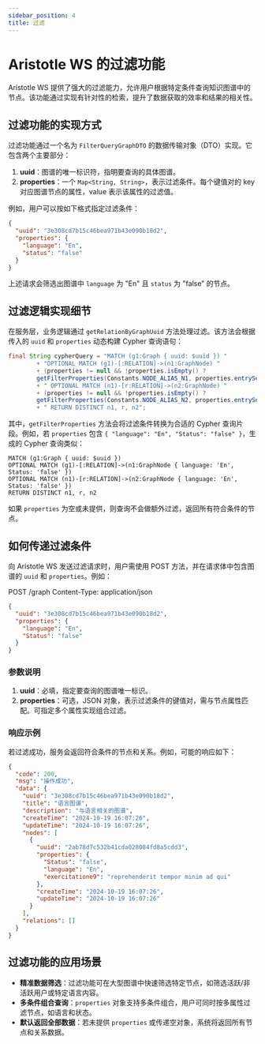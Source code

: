 ```yaml
---
sidebar_position: 4
title: 过滤
---
```


[//]: # (Copyright 2024 Paion Data)

[//]: # (Licensed under the Apache License, Version 2.0 &#40;the "License"&#41;;)
[//]: # (you may not use this file except in compliance with the License.)
[//]: # (You may obtain a copy of the License at)

[//]: # (    http://www.apache.org/licenses/LICENSE-2.0)

[//]: # (Unless required by applicable law or agreed to in writing, software)
[//]: # (distributed under the License is distributed on an "AS IS" BASIS,)
[//]: # (WITHOUT WARRANTIES OR CONDITIONS OF ANY KIND, either express or implied.)
[//]: # (See the License for the specific language governing permissions and)
[//]: # (limitations under the License.)

# Aristotle WS 的过滤功能

Aristotle WS 提供了强大的过滤能力，允许用户根据特定条件查询知识图谱中的节点。该功能通过实现有针对性的检索，提升了数据获取的效率和结果的相关性。

## 过滤功能的实现方式

过滤功能通过一个名为 `FilterQueryGraphDTO` 的数据传输对象（DTO）实现。它包含两个主要部分：

1. **uuid**：图谱的唯一标识符，指明要查询的具体图谱。
2. **properties**：一个 `Map<String, String>`，表示过滤条件。每个键值对的 key 对应图谱节点的属性，value 表示该属性的过滤值。

例如，用户可以按如下格式指定过滤条件：

```json
{
  "uuid": "3e308cd7b15c46bea971b43e090b18d2",
  "properties": {
    "language": "En",
    "status": "false"
  }
}
```

上述请求会筛选出图谱中 `language` 为 "En" 且 `status` 为 "false" 的节点。

## 过滤逻辑实现细节

在服务层，业务逻辑通过 `getRelationByGraphUuid` 方法处理过滤。该方法会根据传入的 `uuid` 和 `properties` 动态构建 Cypher 查询语句：

```java
final String cypherQuery = "MATCH (g1:Graph { uuid: $uuid }) "
        + "OPTIONAL MATCH (g1)-[:RELATION]->(n1:GraphNode) "
        + (properties != null && !properties.isEmpty() ?
        getFilterProperties(Constants.NODE_ALIAS_N1, properties.entrySet()) : "")
        + " OPTIONAL MATCH (n1)-[r:RELATION]->(n2:GraphNode) "
        + (properties != null && !properties.isEmpty() ?
        getFilterProperties(Constants.NODE_ALIAS_N2, properties.entrySet()) : "")
        + " RETURN DISTINCT n1, r, n2";
```

其中，`getFilterProperties` 方法会将过滤条件转换为合适的 Cypher 查询片段。例如，若 `properties` 包含 `{ "language": "En", "Status": "false" }`，生成的 Cypher 查询类似：

```cypher
MATCH (g1:Graph { uuid: $uuid }) 
OPTIONAL MATCH (g1)-[:RELATION]->(n1:GraphNode { language: 'En', Status: 'false' }) 
OPTIONAL MATCH (n1)-[r:RELATION]->(n2:GraphNode { language: 'En', Status: 'false' }) 
RETURN DISTINCT n1, r, n2
```

如果 `properties` 为空或未提供，则查询不会做额外过滤，返回所有符合条件的节点。

## 如何传递过滤条件

向 Aristotle WS 发送过滤请求时，用户需使用 POST 方法，并在请求体中包含图谱的 `uuid` 和 `properties`。例如：

POST /graph
Content-Type: application/json
```json
{
  "uuid": "3e308cd7b15c46bea971b43e090b18d2",
  "properties": {
    "language": "En",
    "Status": "false"
  }
}
```

### 参数说明

1. **uuid**：必填，指定要查询的图谱唯一标识。
2. **properties**：可选，JSON 对象，表示过滤条件的键值对，需与节点属性匹配。可指定多个属性实现组合过滤。

### 响应示例

若过滤成功，服务会返回符合条件的节点和关系。例如，可能的响应如下：

```json
{
  "code": 200,
  "msg": "操作成功",
  "data": {
    "uuid": "3e308cd7b15c46bea971b43e090b18d2",
    "title": "语言图谱",
    "description": "与语言相关的图谱",
    "createTime": "2024-10-19 16:07:26",
    "updateTime": "2024-10-19 16:07:26",
    "nodes": [
      {
        "uuid": "2ab78d7c532b41cda028084fd8a5cdd3",
        "properties": {
          "Status": "false",
          "language": "En",
          "exercitatione9": "reprehenderit tempor minim ad qui"
        },
        "createTime": "2024-10-19 16:07:26",
        "updateTime": "2024-10-19 16:07:26"
      }
    ],
    "relations": []
  }
}
```

## 过滤功能的应用场景

- **精准数据筛选**：过滤功能可在大型图谱中快速筛选特定节点，如筛选活跃/非活跃用户或特定语言内容。
- **多条件组合查询**：`properties` 对象支持多条件组合，用户可同时按多属性过滤节点，如语言和状态。
- **默认返回全部数据**：若未提供 `properties` 或传递空对象，系统将返回所有节点和关系数据。
